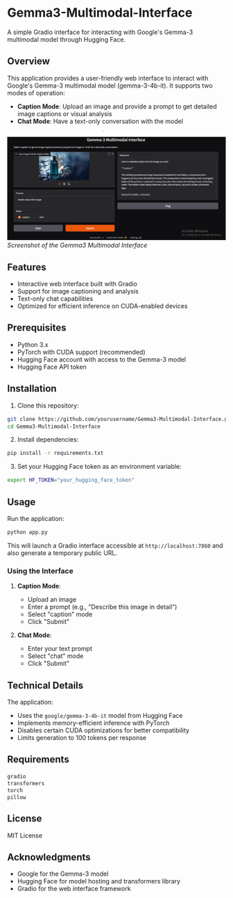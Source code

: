 # Gemma3-Multimodal-Interface

A simple Gradio interface for interacting with Google's Gemma-3 multimodal model through Hugging Face.

## Overview

This application provides a user-friendly web interface to interact with Google's Gemma-3 multimodal model (gemma-3-4b-it). It supports two modes of operation:
- **Caption Mode**: Upload an image and provide a prompt to get detailed image captions or visual analysis
- **Chat Mode**: Have a text-only conversation with the model

![Gemma3 Multimodal Interface](images/image.png)
*Screenshot of the Gemma3 Multimodal Interface*

## Features

- Interactive web interface built with Gradio
- Support for image captioning and analysis
- Text-only chat capabilities
- Optimized for efficient inference on CUDA-enabled devices

## Prerequisites

- Python 3.x
- PyTorch with CUDA support (recommended)
- Hugging Face account with access to the Gemma-3 model
- Hugging Face API token

## Installation

1. Clone this repository:
```bash
git clone https://github.com/yourusername/Gemma3-Multimodal-Interface.git
cd Gemma3-Multimodal-Interface
```

2. Install dependencies:
```bash
pip install -r requirements.txt
```

3. Set your Hugging Face token as an environment variable:
```bash
export HF_TOKEN="your_hugging_face_token"
```

## Usage

Run the application:
```bash
python app.py
```

This will launch a Gradio interface accessible at `http://localhost:7860` and also generate a temporary public URL.

### Using the Interface

1. **Caption Mode**:
   - Upload an image
   - Enter a prompt (e.g., "Describe this image in detail")
   - Select "caption" mode
   - Click "Submit"

2. **Chat Mode**:
   - Enter your text prompt
   - Select "chat" mode
   - Click "Submit"

## Technical Details

The application:
- Uses the `google/gemma-3-4b-it` model from Hugging Face
- Implements memory-efficient inference with PyTorch
- Disables certain CUDA optimizations for better compatibility
- Limits generation to 100 tokens per response

## Requirements

```
gradio
transformers
torch
pillow
```

## License

MIT License

## Acknowledgments

- Google for the Gemma-3 model
- Hugging Face for model hosting and transformers library
- Gradio for the web interface framework
